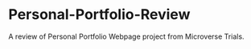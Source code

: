 # Personal-Portfolio-Review
A review of  Personal Portfolio Webpage project from Microverse Trials. 
